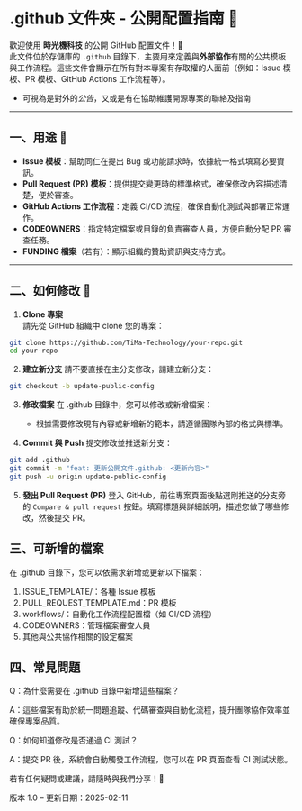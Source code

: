 # .github 文件夾 - 公開配置指南 🖖

歡迎使用 **時光機科技** 的公開 GitHub 配置文件！🎉  
此文件位於存儲庫的 `.github` 目錄下，主要用來定義與**外部協作**有關的公共模板與工作流程。這些文件會顯示在所有對本專案有存取權的人面前（例如：Issue 模板、PR 模板、GitHub Actions 工作流程等）。

- 可視為是對外的*公告*，又或是有在協助維護開源專案的聯絡及指南

---

## 一、用途 🚚

- **Issue 模板**：幫助同仁在提出 Bug 或功能請求時，依據統一格式填寫必要資訊。
- **Pull Request (PR) 模板**：提供提交變更時的標準格式，確保修改內容描述清楚，便於審查。
- **GitHub Actions 工作流程**：定義 CI/CD 流程，確保自動化測試與部署正常運作。
- **CODEOWNERS**：指定特定檔案或目錄的負責審查人員，方便自動分配 PR 審查任務。
- **FUNDING 檔案**（若有）：顯示組織的贊助資訊與支持方式。

---

## 二、如何修改 🧵

1. **Clone 專案**  
   請先從 GitHub 組織中 clone 您的專案：
 ```bash
 git clone https://github.com/TiMa-Technology/your-repo.git
 cd your-repo
 ```

2. **建立新分支**
   請不要直接在主分支修改，請建立新分支：
```bash
git checkout -b update-public-config
```

3. **修改檔案**
在 .github 目錄中，您可以修改或新增檔案：
    - 根據需要修改現有內容或新增新的範本，請遵循團隊內部的格式與標準。
  
4. **Commit 與 Push**
提交修改並推送新分支：

```bash
git add .github
git commit -m "feat: 更新公開文件.github: <更新內容>"
git push -u origin update-public-config
```

5. **發出 Pull Request (PR)**
登入 GitHub，前往專案頁面後點選剛推送的分支旁的 `Compare & pull request` 按鈕。填寫標題與詳細說明，描述您做了哪些修改，然後提交 PR。

## 三、可新增的檔案
在 .github 目錄下，您可以依需求新增或更新以下檔案：

1. ISSUE_TEMPLATE/：各種 Issue 模板
2. PULL_REQUEST_TEMPLATE.md：PR 模板
3. workflows/：自動化工作流程配置檔（如 CI/CD 流程）
4. CODEOWNERS：管理檔案審查人員
5. 其他與公共協作相關的設定檔案
   
## 四、常見問題
Q：為什麼需要在 .github 目錄中新增這些檔案？

A：這些檔案有助於統一問題追蹤、代碼審查與自動化流程，提升團隊協作效率並確保專案品質。

Q：如何知道修改是否通過 CI 測試？

A：提交 PR 後，系統會自動觸發工作流程，您可以在 PR 頁面查看 CI 測試狀態。

若有任何疑問或建議，請隨時與我們分享！🚀

版本 1.0 – 更新日期：2025-02-11

